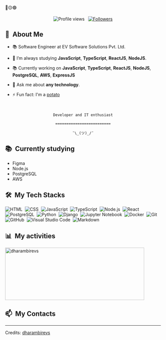 <div>
🔴🟡🟢
 
<br>
 
</div>
 
<p align="center">
<img src="https://komarev.com/ghpvc/?username=dharambirevs&color=blueviolet" alt="Profile views" />
&nbsp;
<a href="https://github.com/dharambirevs?tab=followers">
<img src="https://img.shields.io/github/followers/dharambirevs?style=social" alt="Followers" />
</a>
</p>
 
 
<div>
 
  ## 🧭 &nbsp;About Me
 
  - 📚 Software Engineer at EV Software Solutions Pvt. Ltd.
<!-- - 🔭 I'm currently working on <a href="#">MyJob</a> -->
 
  - 🌱  I’m always studying **JavaScript**, **TypeScript**, **ReactJS**, **NodeJS**.
 
  - 📚 Currently working on **JavaScript**, **TypeScript**, **ReactJS**, **NodeJS**, **PostgreSQL**, **AWS**, **ExpressJS**
 
  - 💬 Ask me about **any technology**.
 
  - ⚡ Fun fact: I'm a <a href="https://en.wikipedia.org/wiki/Potato">potato</a>
 
  <br>

 
</div>
 
 
<div align="center">
 
  `Developer and IT enthusiast`
<br>
 
  `=========================`
<br>
 
  `¯\_(ツ)_/¯`
</div>
 
 
<div>
 
  ## 📚 &nbsp;Currently studying
 
  - Figma
  - Node.js
  - PostgreSQL
  - AWS
 
</div>
 
 
<div>
 
  ## 🛠️ &nbsp;My Tech Stacks
 
  ![HTML](https://img.shields.io/badge/-HTML-0D1117?style=flat&logo=HTML5)&nbsp;
  ![CSS](https://img.shields.io/badge/-CSS-0D1117?style=flat&logo=CSS3&logoColor=1572B6)&nbsp;
  ![JavaScript](https://img.shields.io/badge/-JavaScript-0D1117?style=flat&logo=javascript)&nbsp;
  ![TypeScript](https://img.shields.io/badge/-TypeScript-0D1117?style=flat&logo=typescript)&nbsp;
  ![Node.js](https://img.shields.io/badge/-Node.js-0D1117?style=flat&logo=node.js)&nbsp;
  ![React](https://img.shields.io/badge/-React-0D1117?style=flat&logo=react)&nbsp;
  ![PostgreSQL](https://img.shields.io/badge/-PostgreSQL-0D1117?style=flat&logo=postgresql)&nbsp;
  ![Python](https://img.shields.io/badge/-Python-0D1117?style=flat&logo=python)&nbsp;
  ![Django](https://img.shields.io/badge/-Django-0D1117?style=flat&logo=django)&nbsp;
  ![Jupyter Notebook](https://img.shields.io/badge/-Jupyter%20Notebook-0D1117?style=flat&logo=jupyter)&nbsp;
  ![Docker](https://img.shields.io/badge/-Docker-0D1117?style=flat&logo=docker)&nbsp;
  ![Git](https://img.shields.io/badge/-Git-0D1117?style=flat&logo=git)&nbsp;
  ![GitHub](https://img.shields.io/badge/-GitHub-0D1117?style=flat&logo=github)&nbsp;
  ![Visual Studio Code](https://img.shields.io/badge/-VS%20Code-0D1117?style=flat&logo=visual-studio-code&logoColor=007ACC)&nbsp;
  ![Markdown](https://img.shields.io/badge/-Markdown-0D1117?style=flat&logo=markdown)
 
</div>
 
 
<div>
 
  ## 📊 &nbsp;My activities
<a href="https://github.com/dharambirevs">
<img width=450 height=170 align="center" alt="dharambirevs" src="http://github-readme-streak-stats.herokuapp.com?user=dharambirevs&theme=dark&background=000000" />
</a>
</div>
 
<div>
 
  ## 📫 &nbsp;My Contacts
 
  <!-- [![Portfolio Badge](https://img.shields.io/badge/-Portifolio-blueviolet?style=flat-square&logo=Portfolio&logoColor=white)](https://pepyn0.github.io/)&nbsp; -->

 
</div>
 
<!-- ## 📚 &nbsp;My Projects -->
 
 
------
 
Credits: [dharambirevs](https://github.com/dharambirevs)
